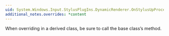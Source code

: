 ```yaml
---
uid: System.Windows.Input.StylusPlugIns.DynamicRenderer.OnStylusUpProcessed(System.Object,System.Boolean)
additional_notes.overrides: *content
---
```


<p>When overriding <xref href="System.Windows.Input.StylusPlugIns.DynamicRenderer.OnStylusUpProcessed(System.Object,System.Boolean)"></xref> in a derived class, be sure to call the base class’s <xref href="System.Windows.Input.StylusPlugIns.DynamicRenderer.OnStylusUpProcessed(System.Object,System.Boolean)"></xref> method.</p>


